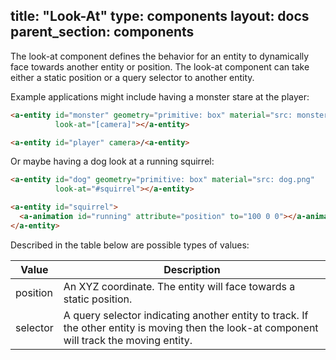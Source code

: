 title: "Look-At"
type: components
layout: docs
parent_section: components
---

The look-at component defines the behavior for an entity to dynamically face
towards another entity or position. The look-at component can take either a
static position or a query selector to another entity.

Example applications might include having a monster stare at the player:

```html
<a-entity id="monster" geometry="primitive: box" material="src: monster.png"
          look-at="[camera]"></a-entity>

<a-entity id="player" camera>/<a-entity>
```

Or maybe having a dog look at a running squirrel:

```html
<a-entity id="dog" geometry="primitive: box" material="src: dog.png"
          look-at="#squirrel"></a-entity>

<a-entity id="squirrel">
  <a-animation id="running" attribute="position" to="100 0 0"></a-animation>
</a-entity>
```

Described in the table below are possible types of values:

| Value     | Description                                                        |
|-----------|---------------------------------------------------------------------
| position  | An XYZ coordinate. The entity will face towards a static position. |
| selector  | A query selector indicating another entity to track. If the other entity is moving then the look-at component will track the moving entity. |
